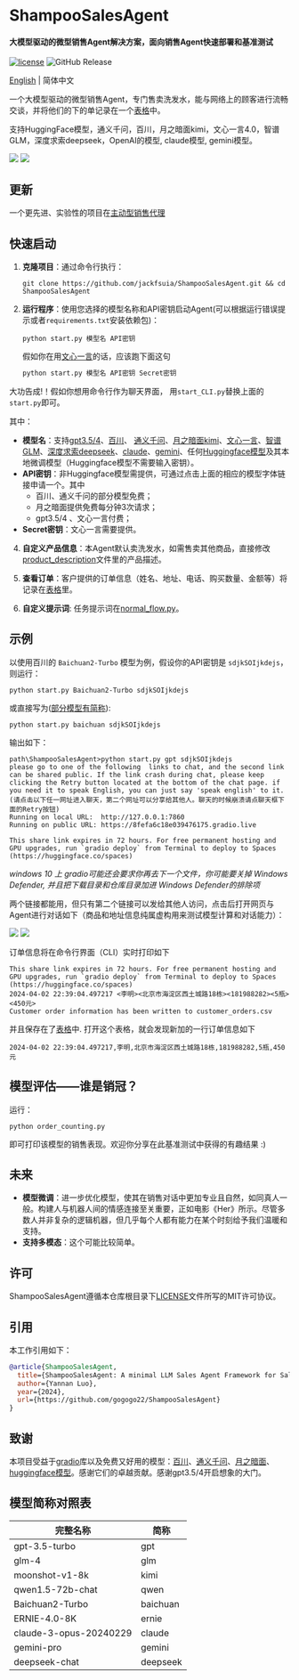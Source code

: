 # ShampooSalesAgent


#### 大模型驱动的微型销售Agent解决方案，面向销售Agent快速部署和基准测试

[![license][license-image]][license-url]
![GitHub Release](https://img.shields.io/github/v/release/jackfsuia/ShampooSalesAgent)

[license-image]: http://img.shields.io/badge/license-MIT-blue.svg
[license-url]: https://github.com/gogogo22/ShampooSalesAgent/blob/master/LICENSE
[English](README.md) | 简体中文
</div>

一个大模型驱动的微型销售Agent，专门售卖洗发水，能与网络上的顾客进行流畅交谈，并将他们的下的单记录在一个[表格](customer_orders.csv)中。

支持HuggingFace模型，通义千问，百川，月之暗面kimi，文心一言4.0，智谱GLM，深度求索deepseek，OpenAI的模型, claude模型, gemini模型。

<img src="image/e1.PNG">
<img src="image/e2.PNG">

## 更新
一个更先进、实验性的项目在[主动型销售代理](https://github.com/jackfsuia/Proactive-Sales-Agent?tab=readme-ov-file)
## 快速启动

1. **克隆项目**：通过命令行执行：
   ```
   git clone https://github.com/jackfsuia/ShampooSalesAgent.git && cd ShampooSalesAgent
   ```

2. **运行程序**：使用您选择的模型名称和API密钥启动Agent(可以根据运行错误提示或者`requirements.txt`安装依赖包)：
   ```
   python start.py 模型名 API密钥
   ```
   假如你在用[文心一言](https://cloud.baidu.com/doc/WENXINWORKSHOP/s/clntwmv7t)的话，应该跑下面这句
    ```bash
    python start.py 模型名 API密钥 Secret密钥
    ```

大功告成!！假如你想用命令行作为聊天界面， 用`start_CLI.py`替换上面的`start.py`即可。

   其中：
   - **模型名**：支持[gpt3.5/4](https://platform.openai.com/docs/models/overview)、[百川](https://platform.baichuan-ai.com/console/apikey)、 [通义千问](https://help.aliyun.com/zh/dashscope/developer-reference/activate-dashscope-and-create-an-api-key)、[月之暗面kimi](https://platform.moonshot.cn/console/api-keys)、[文心一言](https://cloud.baidu.com/doc/WENXINWORKSHOP/s/clntwmv7t)、[智谱 GLM](https://open.bigmodel.cn/usercenter/apikeys)、[深度求索deepseek](https://platform.deepseek.com/api_keys)、[claude](https://www.anthropic.com/api)、[gemini](https://ai.google.dev/gemini-api/docs/api-key)、任何[Huggingface模型](https://huggingface.co/welcome)及其本地微调模型（Huggingface模型不需要输入密钥）。
   - **API密钥**：非Huggingface模型需提供，可通过点击上面的相应的模型字体链接申请一个。其中
     - 百川、通义千问的部分模型免费；
     - 月之暗面提供免费每分钟3次请求；
     - gpt3.5/4 、文心一言付费；
   - **Secret密钥**：文心一言需要提供。
     
4. **自定义产品信息**：本Agent默认卖洗发水，如需售卖其他商品，直接修改[product_description](product_description)文件里的产品描述。

5. **查看订单**：客户提供的订单信息（姓名、地址、电话、购买数量、金额等）将记录在[表格](customer_orders.csv)里。

6. **自定义提示词**: 任务提示词在[normal_flow.py](chat_flow/normal_flow.py)。
## 示例

以使用百川的 `Baichuan2-Turbo` 模型为例，假设你的API密钥是 `sdjkSOIjkdejs`，则运行：

```
python start.py Baichuan2-Turbo sdjkSOIjkdejs
```

或直接写为([部分模型有简称](#模型简称对照表)):

```
python start.py baichuan sdjkSOIjkdejs
```

输出如下：

```
path\ShampooSalesAgent>python start.py gpt sdjkSOIjkdejs
please go to one of the following  links to chat, and the second link can be shared public. If the link crash during chat, please keep clicking the Retry button located at the bottom of the chat page. if 
you need it to speak English, you can just say 'speak english' to it.(请点击以下任一网址进入聊天，第二个网址可以分享给其他人。聊天的时候崩溃请点聊天框下面的Retry按钮)
Running on local URL:  http://127.0.0.1:7860
Running on public URL: https://8fefa6c18e039476175.gradio.live

This share link expires in 72 hours. For free permanent hosting and GPU upgrades, run `gradio deploy` from Terminal to deploy to Spaces (https://huggingface.co/spaces)
```

*windows 10 上 gradio可能还会要求你再去下一个文件，你可能要关掉 Windows Defender, 并且把下载目录和仓库目录加进 Windows Defender的排除项*

两个链接都能用，但只有第二个链接可以发给其他人访问，点击后打开网页与Agent进行对话如下（商品和地址信息纯属虚构用来测试模型计算和对话能力）：

<img src="image/e1zh.PNG">
<img src="image/e2zh.PNG">

订单信息将在命令行界面（CLI）实时打印如下

```
This share link expires in 72 hours. For free permanent hosting and GPU upgrades, run `gradio deploy` from Terminal to deploy to Spaces (https://huggingface.co/spaces)
2024-04-02 22:39:04.497217 <李明><北京市海淀区西土城路18栋><181988282><5瓶><450元>
Customer order information has been written to customer_orders.csv
```
并且保存在了[表格](customer_orders.csv)中. 打开这个表格，就会发现新加的一行订单信息如下
```
2024-04-02 22:39:04.497217,李明,北京市海淀区西土城路18栋,181988282,5瓶,450元
```

## 模型评估——谁是销冠？

运行：

```
python order_counting.py
```

即可打印该模型的销售表现。欢迎你分享在此基准测试中获得的有趣结果 :)

## 未来

- **模型微调**：进一步优化模型，使其在销售对话中更加专业且自然，如同真人一般。构建人与机器人间的情感连接至关重要，正如电影《Her》所示。尽管多数人并非复杂的逻辑机器，但几乎每个人都有能力在某个时刻给予我们温暖和支持。
- **支持多模态**：这个可能比较简单。

## 许可

ShampooSalesAgent遵循本仓库根目录下[LICENSE](LICENSE)文件所写的MIT许可协议。

## 引用

本工作引用如下：

```bibtex
@article{ShampooSalesAgent,
  title={ShampooSalesAgent: A minimal LLM Sales Agent Framework for Sales Agent Fast Deployment and Benchmark},
  author={Yannan Luo},
  year={2024},
  url={https://github.com/gogogo22/ShampooSalesAgent}
}
```

## 致谢

本项目受益于[gradio](https://github.com/gradio-app/gradio)库以及免费又好用的模型：[百川](https://platform.baichuan-ai.com/console/apikey)、[通义千问](https://help.aliyun.com/zh/dashscope/developer-reference/activate-dashscope-and-create-an-api-key)、[月之暗面](https://platform.moonshot.cn/console/api-keys)、[huggingface模型](https://huggingface.co/welcome)。感谢它们的卓越贡献。感谢gpt3.5/4开启想象的大门。

## 模型简称对照表

| 完整名称          | 简称 |
|------------------|--------|
| gpt-3.5-turbo    | gpt    |
| glm-4 | glm |
| moonshot-v1-8k   | kimi   |
| qwen1.5-72b-chat | qwen   |
| Baichuan2-Turbo  | baichuan |
| ERNIE-4.0-8K | ernie |
| claude-3-opus-20240229 | claude | 
| gemini-pro | gemini |
|deepseek-chat|deepseek
